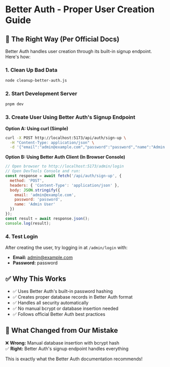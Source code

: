 # Better Auth - Proper User Creation Guide

## 🎯 **The Right Way (Per Official Docs)**

Better Auth handles user creation through its built-in signup endpoint. Here's how:

### 1. Clean Up Bad Data
```bash
node cleanup-better-auth.js
```

### 2. Start Development Server  
```bash
pnpm dev
```

### 3. Create User Using Better Auth's Signup Endpoint

**Option A: Using curl (Simple)**
```bash
curl -X POST http://localhost:5173/api/auth/sign-up \
  -H "Content-Type: application/json" \
  -d '{"email":"admin@example.com","password":"password","name":"Admin User"}'
```

**Option B: Using Better Auth Client (In Browser Console)**
```javascript
// Open browser to http://localhost:5173/admin/login
// Open DevTools Console and run:
const response = await fetch('/api/auth/sign-up', {
  method: 'POST',
  headers: { 'Content-Type': 'application/json' },
  body: JSON.stringify({
    email: 'admin@example.com',
    password: 'password',
    name: 'Admin User'
  })
});
const result = await response.json();
console.log(result);
```

### 4. Test Login
After creating the user, try logging in at `/admin/login` with:
- **Email:** admin@example.com  
- **Password:** password

## ✅ **Why This Works**

- ✅ Uses Better Auth's built-in password hashing
- ✅ Creates proper database records in Better Auth format
- ✅ Handles all security automatically
- ✅ No manual bcrypt or database insertion needed
- ✅ Follows official Better Auth best practices

## 🔧 **What Changed from Our Mistake**

❌ **Wrong:** Manual database insertion with bcrypt hash  
✅ **Right:** Better Auth's signup endpoint handles everything

This is exactly what the Better Auth documentation recommends!
